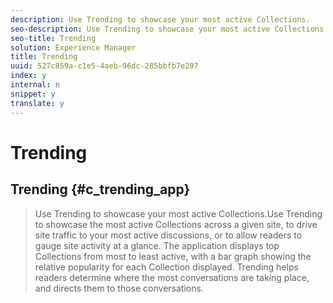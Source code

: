 ```yaml
---
description: Use Trending to showcase your most active Collections.
seo-description: Use Trending to showcase your most active Collections.
seo-title: Trending
solution: Experience Manager
title: Trending
uuid: 527c859a-c1e5-4aeb-96dc-285bbfb7e297
index: y
internal: n
snippet: y
translate: y
---
```


# Trending

## Trending {#c_trending_app}
>Use Trending to showcase your most active Collections.Use Trending to showcase the most active Collections across a given site, to drive site traffic to your most active discussions, or to allow readers to gauge site activity at a glance. The application displays top Collections from most to least active, with a bar graph showing the relative popularity for each Collection displayed. Trending helps readers determine where the most conversations are taking place, and directs them to those conversations.

